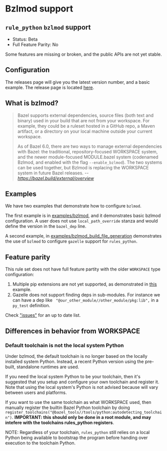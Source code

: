 # Bzlmod support

## `rule_python` `bzlmod` support

- Status: Beta
- Full Feature Parity: No

Some features are missing or broken, and the public APIs are not yet stable.

## Configuration

The releases page will give you the latest version number, and a basic example.  The release page is located [here](/bazelbuild/rules_python/releases).

## What is bzlmod?

> Bazel supports external dependencies, source files (both text and binary) used in your build that are not from your workspace. For example, they could be a ruleset hosted in a GitHub repo, a Maven artifact, or a directory on your local machine outside your current workspace.
>
> As of Bazel 6.0, there are two ways to manage external dependencies with Bazel: the traditional, repository-focused WORKSPACE system, and the newer module-focused MODULE.bazel system (codenamed Bzlmod, and enabled with the flag `--enable_bzlmod`). The two systems can be used together, but Bzlmod is replacing the WORKSPACE system in future Bazel releases.
> -- <cite>https://bazel.build/external/overview</cite>

## Examples

We have two examples that demonstrate how to configure `bzlmod`.

The first example is in [examples/bzlmod](examples/bzlmod), and it demonstrates basic bzlmod configuration.
A user does not use `local_path_override` stanza and would define the version in the `bazel_dep` line.

A second example, in [examples/bzlmod_build_file_generation](examples/bzlmod_build_file_generation) demonstrates the use of `bzlmod` to configure `gazelle` support for `rules_python`.

## Feature parity

This rule set does not have full feature partity with the older `WORKSPACE` type configuration:

1. Multiple pip extensions are not yet supported, as demonstrated in [this](examples/multi_python_versions) example.
2. Gazelle does not support finding deps in sub-modules.  For instance we can have a dep like ` "@our_other_module//other_module/pkg:lib",` in a `py_test` definition.

Check ["issues"](/bazelbuild/rules_python/issues) for an up to date list.

## Differences in behavior from WORKSPACE

### Default toolchain is not the local system Python

Under bzlmod, the default toolchain is no longer based on the locally installed
system Python. Instead, a recent Python version using the pre-built,
standalone runtimes are used.

If you need the local system Python to be your toolchain, then it's suggested
that you setup and configure your own toolchain and register it. Note that using
the local system's Python is not advised because will vary between users and
platforms.

If you want to use the same toolchain as what WORKSPACE used, then manually
register the builtin Bazel Python toolchain by doing
`register_toolchains("@bazel_tools//tools/python:autodetecting_toolchain")`.
**IMPORTANT: this should only be done in a root module, and may intefere with
the toolchains rules_python registers**.

NOTE: Regardless of your toolchain, `rules_python` still relies on a local
Python being available to bootstrap the program before handing over execution to
the toolchain Python.

